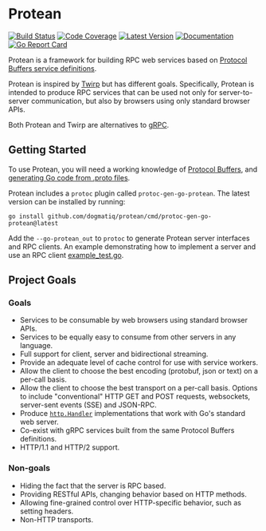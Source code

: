 # Protean

[![Build Status](https://github.com/dogmatiq/protean/workflows/CI/badge.svg)](https://github.com/dogmatiq/protean/actions?workflow=CI)
[![Code Coverage](https://img.shields.io/codecov/c/github/dogmatiq/protean/main.svg)](https://codecov.io/github/dogmatiq/protean)
[![Latest Version](https://img.shields.io/github/tag/dogmatiq/protean.svg?label=semver)](https://semver.org)
[![Documentation](https://img.shields.io/badge/go.dev-reference-007d9c)](https://pkg.go.dev/github.com/dogmatiq/protean)
[![Go Report Card](https://goreportcard.com/badge/github.com/dogmatiq/protean)](https://goreportcard.com/report/github.com/dogmatiq/protean)

Protean is a framework for building RPC web services based on [Protocol Buffers
service definitions](https://developers.google.com/protocol-buffers/docs/proto3#services).

Protean is inspired by [Twirp](https://github.com/twitchtv/twirp) but has
different goals. Specifically, Protean is intended to produce RPC services that
can be used not only for server-to-server communication, but also by browsers
using only standard browser APIs.

Both Protean and Twirp are alternatives to [gRPC](https://grpc.io/).

## Getting Started

To use Protean, you will need a working knowledge of [Protocol
Buffers](https://grpc.io/docs/protoc-installation/), and [generating Go code from .proto files](https://developers.google.com/protocol-buffers/docs/reference/go-generated).

Protean includes a `protoc` plugin called `protoc-gen-go-protean`. The latest
version can be installed by running:

```
go install github.com/dogmatiq/protean/cmd/protoc-gen-go-protean@latest
```

Add the `--go-protean_out` to `protoc` to generate Protean server interfaces and
RPC clients. An example demonstrating how to implement a server and use an RPC
client [example_test.go](example_test.go).

## Project Goals

### Goals

- Services to be consumable by web browsers using standard browser APIs.
- Services to be equally easy to consume from other servers in any language.
- Full support for client, server and bidirectional streaming.
- Provide an adequate level of cache control for use with service workers.
- Allow the client to choose the best encoding (protobuf, json or text) on a
  per-call basis.
- Allow the client to choose the best transport on a per-call basis. Options
  to include "conventional" HTTP GET and POST requests, websockets, server-sent
  events (SSE) and JSON-RPC.
- Produce [`http.Handler`](https://pkg.go.dev/net/http#Handler) implementations
  that work with Go's standard web server.
- Co-exist with gRPC services built from the same Protocol Buffers definitions.
- HTTP/1.1 and HTTP/2 support.

### Non-goals

- Hiding the fact that the server is RPC based.
- Providing RESTful APIs, changing behavior based on HTTP methods.
- Allowing fine-grained control over HTTP-specific behavior, such as setting headers.
- Non-HTTP transports.
